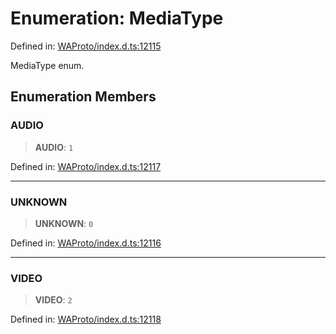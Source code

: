 # Enumeration: MediaType

Defined in: [WAProto/index.d.ts:12115](https://github.com/Fokusdotid/Baileys/blob/982cc5b3c62bfc7b56d2f8f8427b6c1a2dda856f/WAProto/index.d.ts#L12115)

MediaType enum.

## Enumeration Members

### AUDIO

> **AUDIO**: `1`

Defined in: [WAProto/index.d.ts:12117](https://github.com/Fokusdotid/Baileys/blob/982cc5b3c62bfc7b56d2f8f8427b6c1a2dda856f/WAProto/index.d.ts#L12117)

***

### UNKNOWN

> **UNKNOWN**: `0`

Defined in: [WAProto/index.d.ts:12116](https://github.com/Fokusdotid/Baileys/blob/982cc5b3c62bfc7b56d2f8f8427b6c1a2dda856f/WAProto/index.d.ts#L12116)

***

### VIDEO

> **VIDEO**: `2`

Defined in: [WAProto/index.d.ts:12118](https://github.com/Fokusdotid/Baileys/blob/982cc5b3c62bfc7b56d2f8f8427b6c1a2dda856f/WAProto/index.d.ts#L12118)
